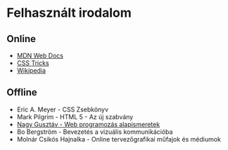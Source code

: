 # Felhasznált irodalom

## Online

* [MDN Web Docs](https://developer.mozilla.org/en-US/)
* [CSS Tricks](https://css-tricks.com/)
* [Wikipedia](https://hu.wikipedia.org/wiki/Kezdőlap)

## Offline

* Eric A. Meyer - CSS Zsebkönyv
* Mark Pilgrim - HTML 5 - Az új szabvány
* [Nagy Gusztáv - Web programozás alapismeretek](http://nagygusztav.hu/web-programozas)
* Bo Bergström - Bevezetés a vizuális kommunikációba
* Molnár Csikós Hajnalka - Online tervezőgrafikai műfajok és médiumok

